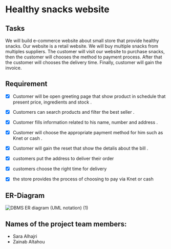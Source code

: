 # Healthy snacks website 

## Tasks

We will build e-commerce website about small store that provide healthy snacks.  Our website is a retail website. We will buy multiple snacks from multiples suppliers.  The customer will visit our website to purchase snacks, then the customer will chooses the method to payment process. After that the customer will chooses the delivery time. Finally, customer will gain the invoice.


## Requirement
- [x] Customer will be open greeting page that show product in schedule that present price, ingredients and stock .

- [x] Customers can search products and filter the best seller  .  

- [x] Customer fills information related to his  name, number and address . 

- [x] Customer will choose the appropriate payment method for him such as Knet or cash . 

- [x] Customer will gain the reset that show the detalis about the bill .

- [x] customers put the address to deliver their order 
- [x] customers choose the right time for delivery

- [x] the  store provides the process of choosing to pay via Knet or cash 



## ER-Diagram



![DBMS ER diagram (UML notation) (1)](https://user-images.githubusercontent.com/93180512/147454969-6b52bd2f-76fb-4a75-ad43-147ddd39efc4.png)

## Names of the project team members:
- Sara Alhajri
- Zainab Altahou
